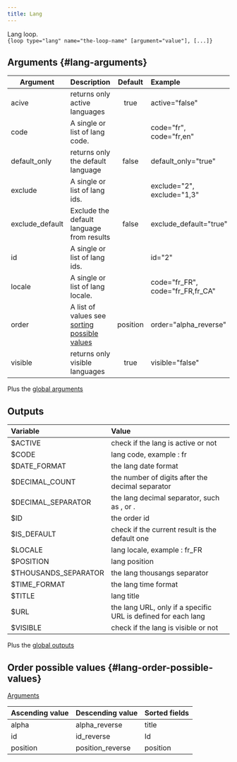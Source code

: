 ```yaml
---
title: Lang
---
```


Lang loop.  
`{loop type="lang" name="the-loop-name" [argument="value"], [...]}`

## Arguments {#lang-arguments}

| Argument        | Description                                                                 |  Default  | Example                          |
|-----------------|:----------------------------------------------------------------------------|:---------:|:---------------------------------|
| acive           | returns only active languages                                               |   true    | active="false"                   |
| code            | A single or list of lang code.                                              |           | code="fr", code="fr,en"          |
| default_only    | returns only the default language                                           |   false   | default_only="true"              |
| exclude         | A single or list of lang ids.                                               |           | exclude="2", exclude="1,3"       |
| exclude_default | Exclude the default language from results                                   |   false   | exclude_default="true"           |
| id              | A single or list of lang ids.                                               |           | id="2"                           |
| locale          | A single or list of lang locale.                                            |           | code="fr_FR", code="fr_FR,fr_CA" |
| order           | A list of values see [sorting possible values](#lang-order-possible-values) | position  | order="alpha_reverse"            |
| visible         | returns only visible languages                                              |   true    | visible="false"                  |

Plus the [global arguments](./global_arguments)

## Outputs

| Variable             | Value                                                         |
|:---------------------|:--------------------------------------------------------------|
| $ACTIVE              | check if the lang is active or not                            |
| $CODE                | lang code, example : fr                                       |
| $DATE_FORMAT         | the lang date format                                          |
| $DECIMAL_COUNT       | the number of digits after the decimal separator              |
| $DECIMAL_SEPARATOR   | the lang decimal separator, such as , or .                    |
| $ID                  | the order id                                                  |
| $IS_DEFAULT          | check if the current result is the default one                |
| $LOCALE              | lang locale, example : fr_FR                                  |
| $POSITION            | lang position                                                 |
| $THOUSANDS_SEPARATOR | the lang thousangs separator                                  |
| $TIME_FORMAT         | the lang time format                                          |
| $TITLE               | lang title                                                    |
| $URL                 | the lang URL, only if a specific URL is defined for each lang |
| $VISIBLE             | check if the lang is visible or not                           |

Plus the [global outputs](./global_outputs)

## Order possible values {#lang-order-possible-values}

[Arguments](#lang-arguments)

| Ascending value | Descending value  | Sorted fields |
|-----------------|-------------------|:--------------|
| alpha           | alpha_reverse     | title         |
| id              | id_reverse        | Id            |
| position        | position_reverse  | position      |
